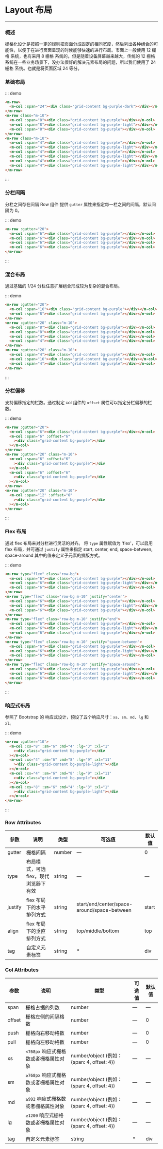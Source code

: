 # Layout 布局

---

### 概述

栅格化设计是按照一定的规则把页面分成固定的相同宽度，然后列出各种组合的可能性，以便于在进行页面呈现的时候能够快速的进行布局。市面上一般使用 12 栅格 系统，也有采用 8 栅格 系统的，但是随着设备屏幕越来越大，传统的 12 栅格 系统在一些业务场景下，没办法很好的解决元素布局的问题，所以我们使用了 24 栅格 系统。也就是将页面区域 24 等分。

### 基础布局

<div class="demo-block" >
 <m-row >
   <m-col :span="24"><div class="grid-content bg-purple-dark"  ></div></m-col>
 </m-row>
 <m-row class="m-10"  >
   <m-col :span="8"><div class="grid-content bg-purple"></div></m-col>
   <m-col :span="8"><div class="grid-content bg-purple-light"></div></m-col>
   <m-col :span="8"><div class="grid-content bg-purple"></div></m-col>
 </m-row>
 <m-row class="m-10">
   <m-col :span="4"><div class="grid-content bg-purple"></div></m-col>
   <m-col :span="4"><div class="grid-content bg-purple-light"></div></m-col>
   <m-col :span="4"><div class="grid-content bg-purple"></div></m-col>
   <m-col :span="4"><div class="grid-content bg-purple-light"></div></m-col>
   <m-col :span="4"><div class="grid-content bg-purple"></div></m-col>
   <m-col :span="4"><div class="grid-content bg-purple-light"></div></m-col>
 </m-row>

</div>

::: demo

```html
<m-row>
  <m-col :span="24"><div class="grid-content bg-purple-dark"></div></m-col>
</m-row>
<m-row class="m-10">
  <m-col :span="8"><div class="grid-content bg-purple"></div></m-col>
  <m-col :span="8"><div class="grid-content bg-purple-light"></div></m-col>
  <m-col :span="8"><div class="grid-content bg-purple"></div></m-col>
</m-row>
<m-row class="m-10">
  <m-col :span="4"><div class="grid-content bg-purple"></div></m-col>
  <m-col :span="4"><div class="grid-content bg-purple-light"></div></m-col>
  <m-col :span="4"><div class="grid-content bg-purple"></div></m-col>
  <m-col :span="4"><div class="grid-content bg-purple-light"></div></m-col>
  <m-col :span="4"><div class="grid-content bg-purple"></div></m-col>
  <m-col :span="4"><div class="grid-content bg-purple-light"></div></m-col>
</m-row>
```

:::

### 分栏间隔

分栏之间存在间隔
Row 组件 提供 `gutter` 属性来指定每一栏之间的间隔，默认间隔为 0。

<div class="demo-block">
  <m-row :gutter="20">
    <m-col :span="6"><div class="grid-content bg-purple"></div></m-col>
    <m-col :span="6"><div class="grid-content bg-purple"></div></m-col>
    <m-col :span="6"><div class="grid-content bg-purple"></div></m-col>
    <m-col :span="6"><div class="grid-content bg-purple"></div></m-col>
  </m-row>
</div>

::: demo

```html
<m-row :gutter="20">
  <m-col :span="6"><div class="grid-content bg-purple"></div></m-col>
  <m-col :span="6"><div class="grid-content bg-purple"></div></m-col>
  <m-col :span="6"><div class="grid-content bg-purple"></div></m-col>
  <m-col :span="6"><div class="grid-content bg-purple"></div></m-col>
</m-row>
```

:::

### 混合布局

通过基础的 1/24 分栏任意扩展组合形成较为复杂的混合布局。

<div class="demo-block">
  <m-row :gutter="20">
    <m-col :span="16"><div class="grid-content bg-purple"></div></m-col>
    <m-col :span="8"><div class="grid-content bg-purple"></div></m-col>
  </m-row>
  <m-row :gutter="20" class="m-10">
    <m-col :span="8"><div class="grid-content bg-purple"></div></m-col>
    <m-col :span="8"><div class="grid-content bg-purple"></div></m-col>
    <m-col :span="4"><div class="grid-content bg-purple"></div></m-col>
    <m-col :span="4"><div class="grid-content bg-purple"></div></m-col>
  </m-row>
  <m-row :gutter="20" class="m-10">
    <m-col :span="4"><div class="grid-content bg-purple"></div></m-col>
    <m-col :span="16"><div class="grid-content bg-purple"></div></m-col>
    <m-col :span="4"><div class="grid-content bg-purple"></div></m-col>
  </m-row>
</div>

::: demo

```html
<m-row :gutter="20">
  <m-col :span="16"><div class="grid-content bg-purple"></div></m-col>
  <m-col :span="8"><div class="grid-content bg-purple"></div></m-col>
</m-row>
<m-row :gutter="20" class="m-10">
  <m-col :span="8"><div class="grid-content bg-purple"></div></m-col>
  <m-col :span="8"><div class="grid-content bg-purple"></div></m-col>
  <m-col :span="4"><div class="grid-content bg-purple"></div></m-col>
  <m-col :span="4"><div class="grid-content bg-purple"></div></m-col>
</m-row>
<m-row :gutter="20" class="m-10">
  <m-col :span="4"><div class="grid-content bg-purple"></div></m-col>
  <m-col :span="16"><div class="grid-content bg-purple"></div></m-col>
  <m-col :span="4"><div class="grid-content bg-purple"></div></m-col>
</m-row>
```

:::

### 分栏偏移

支持偏移指定的栏数。通过制定 col 组件的 `offset` 属性可以指定分栏偏移的栏数。

<div class="demo-block">
  <m-row :gutter="20">
    <m-col :span="6"><div class="grid-content bg-purple"></div></m-col>
    <m-col :span="6" :offset="6"><div class="grid-content bg-purple"></div></m-col>
  </m-row>
  <m-row :gutter="20" class="m-10">
    <m-col :span="6" :offset="6"><div class="grid-content bg-purple"></div></m-col>
    <m-col :span="6" :offset="6"><div class="grid-content bg-purple"></div></m-col>
  </m-row>
  <m-row :gutter="20" class="m-10">
    <m-col :span="12" :offset="6"><div class="grid-content bg-purple"></div></m-col>
  </m-row>
</div>

::: demo

```html
<m-row :gutter="20">
  <m-col :span="6"><div class="grid-content bg-purple"></div></m-col>
  <m-col :span="6" :offset="6"
    ><div class="grid-content bg-purple"></div
  ></m-col>
</m-row>
<m-row :gutter="20" class="m-10">
  <m-col :span="6" :offset="6"
    ><div class="grid-content bg-purple"></div
  ></m-col>
  <m-col :span="6" :offset="6"
    ><div class="grid-content bg-purple"></div
  ></m-col>
</m-row>
<m-row :gutter="20" class="m-10">
  <m-col :span="12" :offset="6"
    ><div class="grid-content bg-purple"></div
  ></m-col>
</m-row>
```

:::

### Flex 布局

通过 flex 布局来对分栏进行灵活的对齐。
将 `type` 属性赋值为 'flex'，可以启用 flex 布局，并可通过 `justify` 属性来指定 start, center, end, space-between, space-around 其中的值来定义子元素的排版方式。

<div class="demo-block">
  <m-row type="flex" class="row-bg">
    <m-col :span="6"><div class="grid-content bg-purple"></div></m-col>
    <m-col :span="6"><div class="grid-content bg-purple-light"></div></m-col>
    <m-col :span="6"><div class="grid-content bg-purple"></div></m-col>
  </m-row>
  <m-row type="flex" class="row-bg m-10" justify="center">
    <m-col :span="6"><div class="grid-content bg-purple"></div></m-col>
    <m-col :span="6"><div class="grid-content bg-purple-light"></div></m-col>
    <m-col :span="6"><div class="grid-content bg-purple"></div></m-col>
  </m-row>
  <m-row type="flex" class="row-bg m-10" justify="end">
    <m-col :span="6"><div class="grid-content bg-purple"></div></m-col>
    <m-col :span="6"><div class="grid-content bg-purple-light"></div></m-col>
    <m-col :span="6"><div class="grid-content bg-purple"></div></m-col>
  </m-row>
  <m-row type="flex" class="row-bg m-10" justify="space-between">
    <m-col :span="6"><div class="grid-content bg-purple"></div></m-col>
    <m-col :span="6"><div class="grid-content bg-purple-light"></div></m-col>
    <m-col :span="6"><div class="grid-content bg-purple"></div></m-col>
  </m-row>
  <m-row type="flex" class="row-bg m-10" justify="space-around">
    <m-col :span="6"><div class="grid-content bg-purple"></div></m-col>
    <m-col :span="6"><div class="grid-content bg-purple-light"></div></m-col>
    <m-col :span="6"><div class="grid-content bg-purple"></div></m-col>
  </m-row>
</div>

::: demo

```html
<m-row type="flex" class="row-bg">
  <m-col :span="6"><div class="grid-content bg-purple"></div></m-col>
  <m-col :span="6"><div class="grid-content bg-purple-light"></div></m-col>
  <m-col :span="6"><div class="grid-content bg-purple"></div></m-col>
</m-row>
<m-row type="flex" class="row-bg m-10" justify="center">
  <m-col :span="6"><div class="grid-content bg-purple"></div></m-col>
  <m-col :span="6"><div class="grid-content bg-purple-light"></div></m-col>
  <m-col :span="6"><div class="grid-content bg-purple"></div></m-col>
</m-row>
<m-row type="flex" class="row-bg m-10" justify="end">
  <m-col :span="6"><div class="grid-content bg-purple"></div></m-col>
  <m-col :span="6"><div class="grid-content bg-purple-light"></div></m-col>
  <m-col :span="6"><div class="grid-content bg-purple"></div></m-col>
</m-row>
<m-row type="flex" class="row-bg m-10" justify="space-between">
  <m-col :span="6"><div class="grid-content bg-purple"></div></m-col>
  <m-col :span="6"><div class="grid-content bg-purple-light"></div></m-col>
  <m-col :span="6"><div class="grid-content bg-purple"></div></m-col>
</m-row>
<m-row type="flex" class="row-bg m-10" justify="space-around">
  <m-col :span="6"><div class="grid-content bg-purple"></div></m-col>
  <m-col :span="6"><div class="grid-content bg-purple-light"></div></m-col>
  <m-col :span="6"><div class="grid-content bg-purple"></div></m-col>
</m-row>
```

:::

### 响应式布局

参照了 Bootstrap 的 响应式设计，预设了五个响应尺寸：`xs`、`sm`、`md`、`lg` 和 `xl`。

<div class="demo-block">
  <m-row :gutter="10">
    <m-col :xs="8" :sm="6" :md="4" :lg="3" :xl="1"><div class="grid-content bg-purple"></div></m-col>
    <m-col :xs="4" :sm="6" :md="8" :lg="9" :xl="11"><div class="grid-content bg-purple-light"></div></m-col>
    <m-col :xs="4" :sm="6" :md="8" :lg="9" :xl="11"><div class="grid-content bg-purple"></div></m-col>
    <m-col :xs="8" :sm="6" :md="4" :lg="3" :xl="1"><div class="grid-content bg-purple-light"></div></m-col>
  </m-row>
</div>

::: demo

```html
<m-row :gutter="10">
  <m-col :xs="8" :sm="6" :md="4" :lg="3" :xl="1"
    ><div class="grid-content bg-purple"></div
  ></m-col>
  <m-col :xs="4" :sm="6" :md="8" :lg="9" :xl="11"
    ><div class="grid-content bg-purple-light"></div
  ></m-col>
  <m-col :xs="4" :sm="6" :md="8" :lg="9" :xl="11"
    ><div class="grid-content bg-purple"></div
  ></m-col>
  <m-col :xs="8" :sm="6" :md="4" :lg="3" :xl="1"
    ><div class="grid-content bg-purple-light"></div
  ></m-col>
</m-row>
```

:::

### Row Attributes

| 参数    | 说明                                  | 类型   | 可选值                                      | 默认值 |
| ------- | ------------------------------------- | ------ | ------------------------------------------- | ------ |
| gutter  | 栅格间隔                              | number | —                                           | 0      |
| type    | 布局模式，可选 flex，现代浏览器下有效 | string | —                                           | —      |
| justify | flex 布局下的水平排列方式             | string | start/end/center/space-around/space-between | start  |
| align   | flex 布局下的垂直排列方式             | string | top/middle/bottom                           | top    |
| tag     | 自定义元素标签                        | string | \*                                          | div    |

### Col Attributes

| 参数   | 说明                                  | 类型                                        | 可选值 | 默认值 |
| ------ | ------------------------------------- | ------------------------------------------- | ------ | ------ |
| span   | 栅格占据的列数                        | number                                      | —      | —      |
| offset | 栅格左侧的间隔格数                    | number                                      | —      | 0      |
| push   | 栅格向右移动格数                      | number                                      | —      | 0      |
| pull   | 栅格向左移动格数                      | number                                      | —      | 0      |
| xs     | `<768px` 响应式栅格数或者栅格属性对象 | number/object (例如： {span: 4, offset: 4}) | —      | —      |
| sm     | `≥768px` 响应式栅格数或者栅格属性对象 | number/object (例如： {span: 4, offset: 4}) | —      | —      |
| md     | `≥992` 响应式栅格数或者栅格属性对象   | number/object (例如： {span: 4, offset: 4}) | —      | —      |
| lg     | `≥1200` 响应式栅格数或者栅格属性对象  | number/object (例如： {span: 4, offset: 4}) | —      | —      |
| tag    | 自定义元素标签                        | string                                      | \*     | div    |
